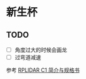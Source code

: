 # 新生杯

## TODO
- [ ] 角度过大的时候会画龙
- [ ] 过弯道减速

参考 [RPLIDAR C1 简介与规格书](https://bucket-download.slamtec.com/49ad99e22c7dd34c86c9f62cefd0a30c3e58eebd/SLAMTEC_rplidar_datasheet_C1_v1.0_cn.pdf)